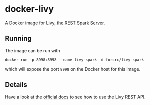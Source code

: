 # docker-livy
A Docker image for [Livy, the REST Spark Server](https://github.com/cloudera/livy).

## Running 

The image can be run with 

`docker run -p 8998:8998 --name livy-spark -d forsrc/livy-spark `

which will expose the port `8998` on the Docker host for this image.

## Details

Have a look at the [official docs](https://github.com/cloudera/livy#rest-api) to see how to use the Livy REST API.
